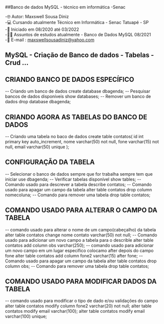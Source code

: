 ##Banco de dados MySQL -  técnico em informática -Senac

-🤓 Autor: Maxswell Sousa Diniz <br>
-💻 Cursando atualmente Técnico em Informática - Senac Tatuapé - SP <br>
-🙌 Iniciado em 08/2020 até 03/2022<br>
-👨‍🎓 Assuntos de estudos atualmente - Banco de Dados MySQL 08/2021<br>
-📧 E-mail : maxswellsousadiniz@yahoo.com

## MySQL - Criação de Banco de dados - Tabelas - Crud ...

## CRIANDO BANCO DE DADOS ESPECÍFICO

-- Criando um banco de dados
create database dbagenda;
-- Pesquisar bancos de dados disponíveis
show databases;
-- Remover um banco de dados
drop database dbagenda;



## CRIANDO AGORA AS TABELAS DO BANCO DE DADOS

-- Criando uma tabela no baco de dados
create table contatos(
id int primary key auto_increment,
nome varchar(50) not null,
fone varchar(15) not null,
email varchar(50) unique
);

## CONFIGURAÇÃO DA TABELA

-- Selecionar o banco de dados sempre que for trabalha sempre tem que iniciar
use dbagenda;
-- Verificar tabelas disponível
show tables;
-- Comando usado para descrever a tabela
describe contatos;
-- Comando usado para apagar um campo da tabela
alter table contatos drop column nomecoluna;
-- Comando para remover uma tabela
drop table contatos;

## COMANDO USADO PARA ALTERAR O CAMPO DA TABELA

-- comando usado para alterar o nome de um campo(cabeçalho) da tabela
alter table contatos change nome contato varchar(50) not null;
-- Comando usado para adicionar um novo campo a tabela para o describle
alter table contatos add column obs varchar(250);
-- comando usado para adicionar um novo campo  em um lugar específico colocamo after depois do campo fone
alter table contatos add column fone2 varchar(15) after fone;
-- Comando usado para apagar um campo da tabela
alter table contatos drop column obs;
-- Comando para remover uma tabela
drop table contatos;

## COMANDO USADO PARA MODIFICAR DADOS DA TABELA

-- comando usado para modificar o tipo de dado e/ou validações do campo
alter table contatos modify column fone2 varchar(20) not null;
alter table contatos modify email varchar(100);
alter table contatos modify email varchar(100) unique;





